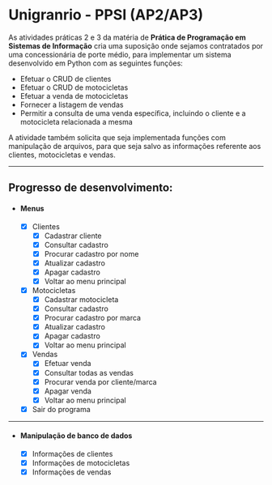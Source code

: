 # Unigranrio - PPSI (AP2/AP3)

As atividades práticas 2 e 3 da matéria de **Prática de Programação em Sistemas de Informação** cria uma suposição onde
sejamos contratados por uma concessionária de porte médio, para implementar um sistema desenvolvido em Python com as 
seguintes funções: 

* Efetuar o CRUD de clientes
* Efetuar o CRUD de motocicletas
* Efetuar a venda de motocicletas
* Fornecer a listagem de vendas
* Permitir a consulta de uma venda específica, incluindo o cliente e a motocicleta relacionada a mesma

A atividade também solicita que seja implementada funções com manipulação de arquivos, para que seja salvo as
informações referente aos clientes, motocicletas e vendas.

---
## Progresso de desenvolvimento:
* #### Menus
  - [X] Clientes
    - [X] Cadastrar cliente
    - [X] Consultar cadastro
    - [X] Procurar cadastro por nome
    - [X] Atualizar cadastro
    - [X] Apagar cadastro
    - [X] Voltar ao menu principal
    
  - [X] Motocicletas 
    - [X] Cadastrar motocicleta
    - [X] Consultar cadastro
    - [X] Procurar cadastro por marca
    - [X] Atualizar cadastro
    - [X] Apagar cadastro
    - [X] Voltar ao menu principal
    
  - [X] Vendas
    - [X] Efetuar venda
    - [X] Consultar todas as vendas
    - [X] Procurar venda por cliente/marca
    - [X] Apagar venda
    - [X] Voltar ao menu principal
    
  - [X] Sair do programa

---

* #### Manipulação de banco de dados
  - [X] Informações de clientes
  - [X] Informações de motocicletas
  - [X] Informações de vendas